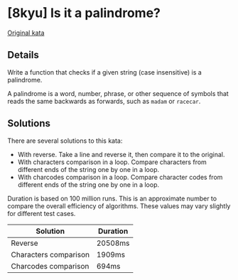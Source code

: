 # [8kyu] Is it a palindrome?

[Original kata](https://www.codewars.com/kata/57a1fd2ce298a731b20006a4)

## Details

Write a function that checks if a given string (case insensitive) is a palindrome.

A palindrome is a word, number, phrase, or other sequence of symbols that reads the same backwards as forwards, such as `madam` or `racecar`.

## Solutions

There are several solutions to this kata:

- With reverse. Take a line and reverse it, then compare it to the original.
- With characters comparison in a loop. Compare characters from different ends of the string one by one in a loop.
- With charcodes comparison in a loop. Compare character codes from different ends of the string one by one in a loop.

Duration is based on 100 million runs. This is an approximate number to compare the overall efficiency of algorithms. These values ​​may vary slightly for different test cases.

| Solution              | Duration |
| --------------------- | -------- |
| Reverse               | 20508ms  |
| Characters comparison | 1909ms   |
| Charcodes comparison  | 694ms    |
